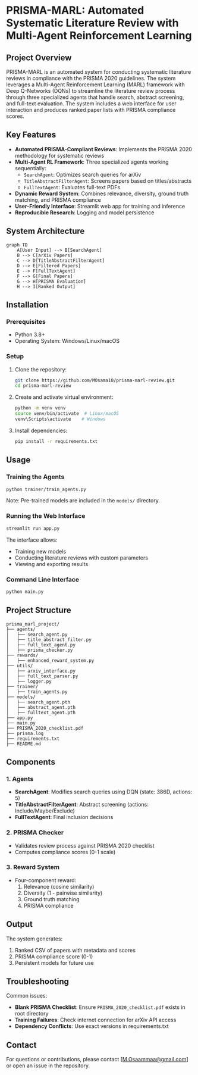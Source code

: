 # PRISMA-MARL: Automated Systematic Literature Review with Multi-Agent Reinforcement Learning

## Project Overview
PRISMA-MARL is an automated system for conducting systematic literature reviews in compliance with the PRISMA 2020 guidelines. The system leverages a Multi-Agent Reinforcement Learning (MARL) framework with Deep Q-Networks (DQNs) to streamline the literature review process through three specialized agents that handle search, abstract screening, and full-text evaluation. The system includes a web interface for user interaction and produces ranked paper lists with PRISMA compliance scores.

## Key Features
- **Automated PRISMA-Compliant Reviews**: Implements the PRISMA 2020 methodology for systematic reviews
- **Multi-Agent RL Framework**: Three specialized agents working sequentially:
  - `SearchAgent`: Optimizes search queries for arXiv
  - `TitleAbstractFilterAgent`: Screens papers based on titles/abstracts
  - `FullTextAgent`: Evaluates full-text PDFs
- **Dynamic Reward System**: Combines relevance, diversity, ground truth matching, and PRISMA compliance
- **User-Friendly Interface**: Streamlit web app for training and inference
- **Reproducible Research**: Logging and model persistence

## System Architecture
```mermaid
graph TD
    A[User Input] --> B[SearchAgent]
    B --> C[arXiv Papers]
    C --> D[TitleAbstractFilterAgent]
    D --> E[Filtered Papers]
    E --> F[FullTextAgent]
    F --> G[Final Papers]
    G --> H[PRISMA Evaluation]
    H --> I[Ranked Output]
```

## Installation
### Prerequisites
- Python 3.8+
- Operating System: Windows/Linux/macOS

### Setup
1. Clone the repository:
   ```bash
   git clone https://github.com/MOsama10/prisma-marl-review.git
   cd prisma-marl-review
   ```

2. Create and activate virtual environment:
   ```bash
   python -m venv venv
   source venv/bin/activate  # Linux/macOS
   venv\Scripts\activate    # Windows
   ```

3. Install dependencies:
   ```bash
   pip install -r requirements.txt
   ```

## Usage
### Training the Agents
```bash
python trainer/train_agents.py
```
Note: Pre-trained models are included in the `models/` directory.

### Running the Web Interface
```bash
streamlit run app.py
```
The interface allows:
- Training new models
- Conducting literature reviews with custom parameters
- Viewing and exporting results

### Command Line Interface
```bash
python main.py
```

## Project Structure
```
prisma_marl_project/
├── agents/
│   ├── search_agent.py
│   ├── title_abstract_filter.py
│   ├── full_text_agent.py
│   ├── prisma_checker.py
├── rewards/
│   ├── enhanced_reward_system.py
├── utils/
│   ├── arxiv_interface.py
│   ├── full_text_parser.py
│   ├── logger.py
├── trainer/
│   ├── train_agents.py
├── models/
│   ├── search_agent.pth
│   ├── abstract_agent.pth
│   ├── fulltext_agent.pth
├── app.py
├── main.py
├── PRISMA_2020_checklist.pdf
├── prisma.log
├── requirements.txt
├── README.md
```

## Components
### 1. Agents
- **SearchAgent**: Modifies search queries using DQN (state: 386D, actions: 5)
- **TitleAbstractFilterAgent**: Abstract screening (actions: Include/Maybe/Exclude)
- **FullTextAgent**: Final inclusion decisions

### 2. PRISMA Checker
- Validates review process against PRISMA 2020 checklist
- Computes compliance scores (0-1 scale)

### 3. Reward System
- Four-component reward:
  1. Relevance (cosine similarity)
  2. Diversity (1 - pairwise similarity)
  3. Ground truth matching
  4. PRISMA compliance

## Output
The system generates:
1. Ranked CSV of papers with metadata and scores
2. PRISMA compliance score (0-1)
3. Persistent models for future use

## Troubleshooting
Common issues:
- **Blank PRISMA Checklist**: Ensure `PRISMA_2020_checklist.pdf` exists in root directory
- **Training Failures**: Check internet connection for arXiv API access
- **Dependency Conflicts**: Use exact versions in requirements.txt


## Contact
For questions or contributions, please contact [M.Osaammaa@gmail.com] or open an issue in the repository.
```
